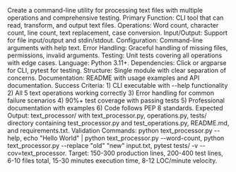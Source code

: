 Create a command-line utility for processing text files with multiple operations and comprehensive testing. Primary Function: CLI tool that can read, transform, and output text files. Operations: Word count, character count, line count, text replacement, case conversion. Input/Output: Support for file input/output and stdin/stdout. Configuration: Command-line arguments with help text. Error Handling: Graceful handling of missing files, permissions, invalid arguments. Testing: Unit tests covering all operations with edge cases. Language: Python 3.11+. Dependencies: Click or argparse for CLI, pytest for testing. Structure: Single module with clear separation of concerns. Documentation: README with usage examples and API documentation. Success Criteria: 1) CLI executable with --help functionality 2) All 5 text operations working correctly 3) Error handling for common failure scenarios 4) 90%+ test coverage with passing tests 5) Professional documentation with examples 6) Code follows PEP 8 standards. Expected Output: text_processor/ with text_processor.py, operations.py, tests/ directory containing test_processor.py and test_operations.py, README.md, and requirements.txt. Validation Commands: python text_processor.py --help, echo "Hello World" | python text_processor.py --word-count, python text_processor.py --replace "old" "new" input.txt, pytest tests/ -v --cov=text_processor. Target: 150-300 production lines, 200-400 test lines, 6-10 files total, 15-30 minutes execution time, 8-12 LOC/minute velocity.
